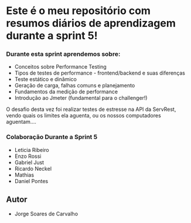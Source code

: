 # Este é o meu repositório com resumos diários de aprendizagem durante a sprint 5!


### Durante esta sprint aprendemos sobre:

- Conceitos sobre Performance Testing
- Tipos de testes de performance - frontend/backend e suas diferenças
- Teste estático e dinâmico
- Geração de carga, falhas comuns e planejamento
- Fundamentos  da medição de performance
- Introdução ao Jmeter (fundamental para o challenger!)


O desafio desta vez foi realizar testes de estresse na API da ServRest, vendo quais  os limites ela aguenta, ou os nossos computadores aguentam....


### Colaboração Durante a Sprint 5

- Leticia Ribeiro
- Enzo Rossi
- Gabriel Just
- Ricardo Neckel
- Mathias 
- Daniel Pontes



## Autor

- Jorge Soares de Carvalho